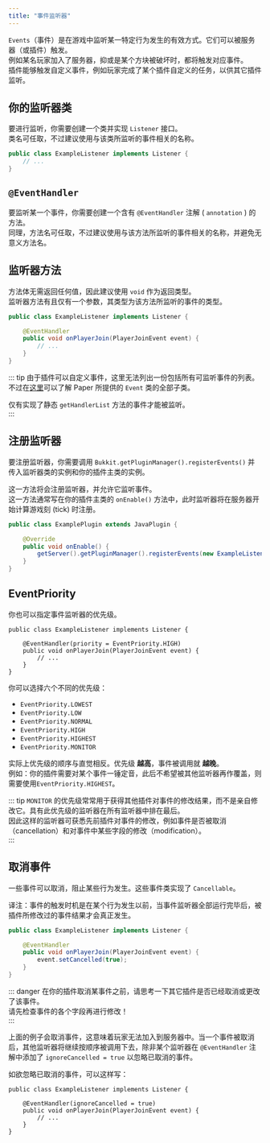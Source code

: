 ```yaml
---
title: "事件监听器"
---
```


`Events`（事件）是在游戏中监听某一特定行为发生的有效方式。它们可以被服务器（或插件）触发。  
例如某名玩家加入了服务器，抑或是某个方块被破坏时，都将触发对应事件。  
插件能够触发自定义事件，例如玩家完成了某个插件自定义的任务，以供其它插件监听。

## 你的监听器类

要进行监听，你需要创建一个类并实现 `Listener` 接口。  
类名可任取，不过建议使用与该类所监听的事件相关的名称。

```java
public class ExampleListener implements Listener {
    // ...
}
```

## `@EventHandler`

要监听某一个事件，你需要创建一个含有 `@EventHandler` 注解 ( `annotation` ) 的方法。  
同理，方法名可任取，不过建议使用与该方法所监听的事件相关的名称，并避免无意义方法名。

## 监听器方法

方法体无需返回任何值，因此建议使用 `void` 作为返回类型。  
监听器方法有且仅有一个参数，其类型为该方法所监听的事件的类型。

```java
public class ExampleListener implements Listener {

    @EventHandler
    public void onPlayerJoin(PlayerJoinEvent event) {
        // ...
    }
}
```

::: tip
由于插件可以自定义事件，这里无法列出一份包括所有可监听事件的列表。不过在[这里](https://jd.papermc.io/paper/1.19/org/bukkit/event/Event.html)可以了解 Paper 所提供的 `Event` 类的全部子类。

仅有实现了静态 `getHandlerList` 方法的事件才能被监听。  
:::

## 注册监听器

要注册监听器，你需要调用 `Bukkit.getPluginManager().registerEvents()` 并传入监听器类的实例和你的插件主类的实例。

这一方法将会注册监听器，并允许它监听事件。  
这一方法通常写在你的插件主类的 `onEnable()` 方法中，此时监听器将在服务器开始计算游戏刻 (tick) 时注册。

```java
public class ExamplePlugin extends JavaPlugin {

    @Override
    public void onEnable() {
        getServer().getPluginManager().registerEvents(new ExampleListener(), this);
    }
}
```

## EventPriority

你也可以指定事件监听器的优先级。

```
public class ExampleListener implements Listener {

    @EventHandler(priority = EventPriority.HIGH)
    public void onPlayerJoin(PlayerJoinEvent event) {
        // ...
    }
}
```

你可以选择六个不同的优先级：

- `EventPriority.LOWEST`
- `EventPriority.LOW`
- `EventPriority.NORMAL`
- `EventPriority.HIGH`
- `EventPriority.HIGHEST`
- `EventPriority.MONITOR`

实际上优先级的顺序与直觉相反。优先级 **越高**，事件被调用就 **越晚**。  
例如：你的插件需要对某个事件一锤定音，此后不希望被其他监听器再作覆盖，则需要使用`EventPriority.HIGHEST`。

::: tip
`MONITOR` 的优先级常常用于获得其他插件对事件的修改结果，而不是亲自修改它。具有此优先级的监听器在所有监听器中排在最后。  
因此这样的监听器可获悉先前插件对事件的修改，例如事件是否被取消（cancellation）和对事件中某些字段的修改（modification）。  
:::

## 取消事件

一些事件可以取消，阻止某些行为发生。这些事件类实现了 `Cancellable`。

译注：事件的触发时机是在某个行为发生以前，当事件监听器全部运行完毕后，被插件所修改过的事件结果才会真正发生。

```java
public class ExampleListener implements Listener {

    @EventHandler
    public void onPlayerJoin(PlayerJoinEvent event) {
        event.setCancelled(true);
    }
}
```

::: danger
在你的插件取消某事件之前，请思考一下其它插件是否已经取消或更改了该事件。  
请先检查事件的各个字段再进行修改！  
:::

上面的例子会取消事件，这意味着玩家无法加入到服务器中。当一个事件被取消后，其他监听器将继续按顺序被调用下去，除非某个监听器在 `@EventHandler` 注解中添加了 `ignoreCancelled = true` 以忽略已取消的事件。

如欲忽略已取消的事件，可以这样写：

```
public class ExampleListener implements Listener {

    @EventHandler(ignoreCancelled = true)
    public void onPlayerJoin(PlayerJoinEvent event) {
        // ...
    }
}
```
